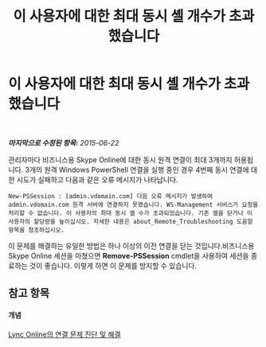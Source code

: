 ﻿---
title: 이 사용자에 대한 최대 동시 셸 개수가 초과했습니다
TOCTitle: 이 사용자에 대한 최대 동시 셸 개수가 초과했습니다
ms:assetid: b309efe8-a214-41ea-a345-93e6a36e0cb1
ms:mtpsurl: https://technet.microsoft.com/ko-kr/library/Dn362837(v=OCS.15)
ms:contentKeyID: 56270291
ms.date: 08/24/2015
mtps_version: v=OCS.15
ms.translationtype: HT
---

# 이 사용자에 대한 최대 동시 셸 개수가 초과했습니다

 

_**마지막으로 수정된 항목:** 2015-06-22_

관리자마다 비즈니스용 Skype Online에 대한 동시 원격 연결이 최대 3개까지 허용됩니다. 3개의 원격 Windows PowerShell 연결을 실행 중인 경우 4번째 동시 연결에 대한 시도가 실패하고 다음과 같은 오류 메시지가 나타납니다.

    New-PSSession : [admin.vdomain.com] 다음 오류 메시지가 발생하여 admin.vdomain.com 원격 서버에 연결하지 못했습니다. WS-Management 서비스가 요청을 처리할 수 없습니다. 이 사용자의 최대 동시 셸 수가 초과되었습니다. 기존 셸을 닫거나 이 사용자의 할당량을 높이십시오. 자세한 내용은 about_Remote_Troubleshooting 도움말 항목을 참조하십시오.

이 문제를 해결하는 유일한 방법은 하나 이상의 이전 연결을 닫는 것입니다.비즈니스용 Skype Online 세션을 마쳤으면 **Remove-PSSession** cmdlet을 사용하여 세션을 종료하는 것이 좋습니다. 이렇게 하면 이 문제를 방지할 수 있습니다.

## 참고 항목

#### 개념

[Lync Online의 연결 문제 진단 및 해결](diagnosing-and-resolving-connection-problems-with-skype-for-business-online.md)

